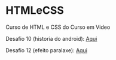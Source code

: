 # HTMLeCSS
 Curso de HTML e CSS do Curso em Video

Desafio 10 (historia do android): <a href="https://leosousa155.github.io/HTMLeCSS/Modulo2/desafios/desafio10/">Aqui</a>

Desafio 12 (efeito paralaxe): <a href="https://leosousa155.github.io/HTMLeCSS/Modulo3/desafios/desafio12/">Aqui</a>